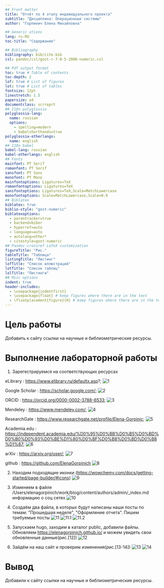 ```yaml
---
## Front matter
title: "Отчёт по 4 этапу индивидуального проекта"
subtitle: "Дисциплина: Операционные системы"
author: "Горпинич Елена Михайловна"

## Generic otions
lang: ru-RU
toc-title: "Содержание"

## Bibliography
bibliography: bib/cite.bib
csl: pandoc/csl/gost-r-7-0-5-2008-numeric.csl

## Pdf output format
toc: true # Table of contents
toc-depth: 2
lof: true # List of figures
lot: true # List of tables
fontsize: 12pt
linestretch: 1.5
papersize: a4
documentclass: scrreprt
## I18n polyglossia
polyglossia-lang:
  name: russian
  options:
	- spelling=modern
	- babelshorthands=true
polyglossia-otherlangs:
  name: english
## I18n babel
babel-lang: russian
babel-otherlangs: english
## Fonts
mainfont: PT Serif
romanfont: PT Serif
sansfont: PT Sans
monofont: PT Mono
mainfontoptions: Ligatures=TeX
romanfontoptions: Ligatures=TeX
sansfontoptions: Ligatures=TeX,Scale=MatchLowercase
monofontoptions: Scale=MatchLowercase,Scale=0.9
## Biblatex
biblatex: true
biblio-style: "gost-numeric"
biblatexoptions:
  - parentracker=true
  - backend=biber
  - hyperref=auto
  - language=auto
  - autolang=other*
  - citestyle=gost-numeric
## Pandoc-crossref LaTeX customization
figureTitle: "Рис."
tableTitle: "Таблица"
listingTitle: "Листинг"
lofTitle: "Список иллюстраций"
lotTitle: "Список таблиц"
lolTitle: "Листинги"
## Misc options
indent: true
header-includes:
  - \usepackage{indentfirst}
  - \usepackage{float} # keep figures where there are in the text
  - \floatplacement{figure}{H} # keep figures where there are in the text
---
```


# Цель работы

Добавить к сайту ссылки на научные и библиометрические ресурсы.


# Выполнение лабораторной работы

1)  Зарегестрируемся на соответствующих ресурсах

  eLibrary : https://www.elibrary.ru/defaultx.asp?;
![1](im/1.png)

  Google Scholar : https://scholar.google.com/;
![2](im/2.png)

  ORCID : https://orcid.org/0000-0002-3788-6533;
![3](im/3.png)

  Mendeley : https://www.mendeley.com/;
![4](im/4.png)

  ResearchGate : https://www.researchgate.net/profile/Elena-Gorpinic;
![5](im/5.png)

  Academia.edu : https://independent.academia.edu/%D0%95%D0%BB%D0%B5%D0%BD%D0%B0%D0%93%D0%BE%D1%80%D0%BF%D0%B8%D0%BD%D0%B8%D1%87;
![6](im/6.png)

  arXiv : https://arxiv.org/user/;
![7](im/7.png)

  github : https://github.com/ElenaGorpinich
![8](im/8.png)



2) Находим подходящие иконки (https://wowchemy.com/docs/getting-started/page-builder/#icons)
![9](im/9.png)

3)	Изменяем в файле /Users/elenagorpinich/work/blog/content/authors/admin/_index.md информацию о соц сетях 
![10](im/10.png)

4)  Создаём два файла, в которых будут написаны наши посты по темам: "Прошедшая неделя", "Оформление отчета". Пишем требуемые посты 
![11](im/11.png)
![11.1](im/11.1.png)
![11.2](im/11.2.png)

5)	 Запускаем hugo, заходим в каталог public, добавили файлы. Обновляем https://elenagorpinich.github.io/ и можем увидеть свои обновленные данные(рис.[12])
![12](im/12.png)	

6) Зайдём на наш сайт и проверим изменения(рис.[13-14])
![13](im/13.png)
![14](im/14.png)

# Вывод

Добавили к сайту ссылки на научные и библиометрические ресурсы.

